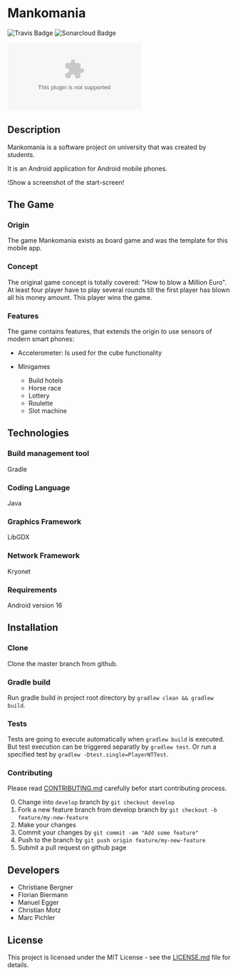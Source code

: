 # Mankomania
![Travis Badge](https://travis-ci.org/HYPEO/Mankomania.svg?branch=master)
![Sonarcloud Badge](https://sonarcloud.io/api/project_badges/measure?project=Mankomania&metric=alert_status)

![](./android/assets/hypeo.ai?raw=true)

## Description

Mankomania is a software project on university that was created by students.

It is an Android application for Android mobile phones. 

!Show a screenshot of the start-screen!

## The Game

### Origin
The game Mankomania exists as board game and was the template for this mobile app.

### Concept
The original game concept is totally covered: "How to blow a Million Euro". At least four player have to play several rounds till the first player has blown all his money amount. This player wins the game.

### Features
The game contains features, that extends the origin to use sensors of modern smart phones:
* Accelerometer: Is used for the cube functionality
* Minigames

	+ Build hotels
	+ Horse race
	+ Lottery
	+ Roulette
	+ Slot machine

## Technologies

### Build management tool
Gradle

### Coding Language
Java

### Graphics Framework
LibGDX

### Network Framework
Kryonet

### Requirements

Android version 16

## Installation

### Clone
Clone the master branch from github.

### Gradle build
Run gradle build in project root directory by `gradlew clean && gradlew build`.

### Tests
Tests are going to execute automatically when `gradlew build` is executed.
But test execution can be triggered separatly by `gradlew test`.
Or run a specified test by `gradlew -Dtest.single=PlayerNTTest`.

### Contributing
Please read [CONTRIBUTING.md](CONTRIBUTING.md) carefully befor start contributing process.

0. Change into `develop` branch by `git checkout develop`
1. Fork a new feature branch from develop branch by `git checkout -b feature/my-new-feature`
2. Make your changes
3. Commit your changes by `git commit -am "Add some feature"`
4. Push to the branch by `git push origin feature/my-new-feature`
5. Submit a pull request on github page

## Developers

* Christiane Bergner
* Florian Biermann
* Manuel Egger
* Christian Motz
* Marc Pichler

## License

This project is licensed under the MIT License - see the [LICENSE.md](LICENSE.md) file for details.

